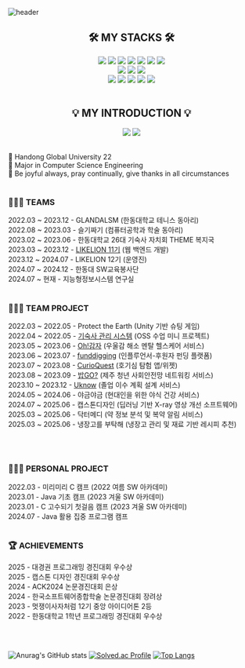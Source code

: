 ![header](https://capsule-render.vercel.app/api?type=waving&color=0:EDA0E9,100:EDA0E9&height=230&section=header&text=Sumin's%20Github&fontSize=60&animation=fadeIn&fontAlignY=32&desc=Developer%20who%20helps%20people%20&descAlignY=50&descAlign=50)

<div align=center>
<h2>🛠 MY STACKS 🛠</h2>
</div>

<div align=center> 
<img src="https://img.shields.io/badge/java-007396?style=for-the-badge&logo=java&logoColor=white"> 
  <img src="https://img.shields.io/badge/c-A8B9CC?style=for-the-badge&logo=c&logoColor=white">
  <img src="https://img.shields.io/badge/c++-00599C?style=for-the-badge&logo=c%2B%2B&logoColor=white">
    <img src="https://img.shields.io/badge/mysql-4479A1?style=for-the-badge&logo=mysql&logoColor=white"> 
 <img src="https://img.shields.io/badge/github-181717?style=for-the-badge&logo=github&logoColor=white">
  <img src="https://img.shields.io/badge/git-F05032?style=for-the-badge&logo=git&logoColor=white">
  <img src="https://img.shields.io/badge/linux-FCC624?style=for-the-badge&logo=linux&logoColor=white">
  <br>
<img src="https://img.shields.io/badge/Spring Boot-6DB33F?style=for-the-badge&logo=Spring Boot&logoColor=white">
<img src="https://img.shields.io/badge/figma-F24E1E?style=for-the-badge&logo=figma&logoColor=white">
<img src="https://img.shields.io/badge/visual studio-5C2D91?style=for-the-badge&logo=visualstudio&logoColor=white">
  <br>
  <img src="https://img.shields.io/badge/intellij idea-000000?style=for-the-badge&logo=intellijidea&logoColor=white">
  <img src="https://img.shields.io/badge/eclipse ide-2C2255?style=for-the-badge&logo=eclipseide&logoColor=white">
   <img src="https://img.shields.io/badge/filezilla-BF0000?style=for-the-badge&logo=filezilla&logoColor=white">
   <img src="https://img.shields.io/badge/docker-2496ED?style=for-the-badge&logo=docker&logoColor=white">
   <img src="https://img.shields.io/badge/gradle-02303A?style=for-the-badge&logo=gradle&logoColor=white">


</div>

<br/> 

<div align=center>
<h2>💡 MY INTRODUCTION 💡</h2>
<a href="https://www.instagram.com/su_min729/" target="_blank"><img src="https://img.shields.io/badge/instagram-41454A?style=for-the-badge&logo=instagram&logoColor=white"></a> <a href="https://velog.io/@sumina729/posts" target="_blank"><img src="https://img.shields.io/badge/velog-41454A?style=for-the-badge&logo=velog&logoColor=white"></a>
</div>

<br/>

🏫 Handong Global University 22 <br/> 
📝 Major in Computer Science Engineering <br/>
📖 Be joyful always, pray continually, give thanks in all circumstances<br/> <br/> 


### 🧑‍🤝‍🧑 TEAMS<br/> 
2022.03 ~ 2023.12 - GLANDALSM (한동대학교 테니스 동아리)<br/>
2022.08 ~ 2023.03 - 슬기짜기 (컴퓨터공학과 학술 동아리)<br/>
2023.02 ~ 2023.06 - 한동대학교 26대 기숙사 자치회 THEME 복지국<br/>
2023.03 ~ 2023.12 - <a href="https://hgulikelion.web.app/" target="_blank">LIKELION 11기</a> (웹 백엔드 개발)<br/>
2023.12 ~ 2024.07 - LIKELION 12기 (운영진)<br/>
2024.07 ~ 2024.12 - 한동대 SW교육봉사단<br/>
2024.07 ~ 현재 - 지능형정보시스템 연구실<br/><br/>


### 👩🏻‍💻 TEAM PROJECT<br/> 
2022.03 ~ 2022.05 - Protect the Earth (Unity 기반 슈팅 게임)<br/>
2022.04 ~ 2022.05 - <a href="https://github.com/sumina729/TeamProject-Miniproject" target="_blank">기숙사 관리 시스템</a> (OSS 수업 미니 프로젝트)<br/>
2023.05 ~ 2023.06 - <a href="https://www.figma.com/file/n42BBlWMjvBnioE9jeaFGv/%EB%9C%A8%EA%B1%B0%EC%9A%B4-%EA%B0%90%EC%9E%90?type=design&node-id=8%3A77&mode=design&t=dgvaucUJkgvzg1LZ-1" target="_blank">Oh!감자</a> (우울감 해소 멘탈 헬스케어 서비스)<br/>
2023.06 ~ 2023.07 - <a href="https://github.com/LikeLionHGU/2023-Summer-team1-back/tree/main" target="_blank">funddigging</a> (인플루언서-후원자 펀딩 플랫폼)<br/>
2023.07 ~ 2023.08 - <a href="https://github.com/LikeLionHGU/CurioQuest-back/tree/queryCube" target="_blank">CurioQuest</a> (호기심 탐험 앱/위젯)<br/>
2023.08 ~ 2023.09 - <a href="https://www.jejudsi.kr/issue/Rvbr" target="_blank">밥GO?</a> (제주 청년 사회안전망 네트워킹 서비스)<br/>
2023.10 ~ 2023.12 - <a href="https://github.com/LikeLionHGU/UKnow-backend" target="_blank">Uknow</a> (졸업 이수 계획 설계 서비스)<br/>
2024.05 ~ 2024.06 - 야금야금 (현대인을 위한 야식 건강 서비스)<br/>
2024.07 ~ 2025.06 - 캡스톤디자인 (딥러닝 기반 X-ray 영상 개선 소프트웨어)<br/>
2025.03 ~ 2025.06 - 닥터메디 (약 정보 분석 및 복약 알림 서비스)<br/>
2025.03 ~ 2025.06 - 냉장고를 부탁해 (냉장고 관리 및 재료 기반 레시피 추천)<br/><br/>

<br/>

### 👩🏻‍💻 PERSONAL PROJECT<br/>
2022.03 - 미리미리 C 캠프 (2022 여름 SW 아카데미)<br/>
2023.01 - Java 기초 캠프 (2023 겨울 SW 아카데미)<br/>
2023.01 - C 고수되기 첫걸음 캠프 (2023 겨울 SW 아카데미)<br/>
2024.07 - Java 활용 집중 프로그램 캠프<br/><br/>

### 🏆 ACHIEVEMENTS<br/>
2025 - 대경권 프로그래밍 경진대회 우수상<br/>
2025 - 캡스톤 디자인 경진대회 우수상<br/>
2024 - ACK2024 논문경진대회 은상<br/>
2024 - 한국소프트웨어종합학술 논문경진대회 장려상<br/>
2023 - 멋쟁이사자처럼 12기 중앙 아이디어톤 2등<br/>
2022 - 한동대학교 1학년 프로그래밍 경진대회 우수상<br/>

<br/> 
<br/> 

![Anurag's GitHub stats](https://github-readme-stats.vercel.app/api?username=sumina729&show_icons=true&theme=nightowl)  [![Solved.ac Profile](http://mazassumnida.wtf/api/v2/generate_badge?boj=sumina729)](https://solved.ac/sumina729) [![Top Langs](https://github-readme-stats.vercel.app/api/top-langs/?username=sumina729&layout=compact)](https://github.com/anuraghazra/github-readme-stats)

<!--
**sumina729/sumina729** is a ✨ _special_ ✨ repository because its `README.md` (this file) appears on your GitHub profile.

Here are some ideas to get you started:

- 🔭 I’m currently working on ...
- 🌱 I’m currently learning ...
- 👯 I’m looking to collaborate on ...
- 🤔 I’m looking for help with ...
- 💬 Ask me about ...
- 📫 How to reach me: ...
- 😄 Pronouns: ...
- ⚡ Fun fact: ...
-->

